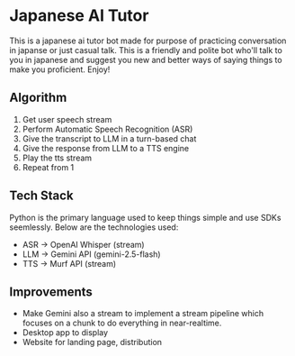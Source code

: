 # Japanese AI Tutor

This is a japanese ai tutor bot made for purpose of practicing conversation in japanse or just casual talk. This is a friendly and polite bot who'll talk to you in japanese and suggest you new and better ways of saying things to make you proficient. Enjoy!

## Algorithm

1. Get user speech stream
2. Perform Automatic Speech Recognition (ASR)
3. Give the transcript to LLM in a turn-based chat
4. Give the response from LLM to a TTS engine
5. Play the tts stream
6. Repeat from 1

## Tech Stack

Python is the primary language used to keep things simple and use SDKs seemlessly. Below are the technologies used:

- ASR -> OpenAI Whisper (stream)
- LLM -> Gemini API (gemini-2.5-flash)
- TTS -> Murf API (stream)

## Improvements

- Make Gemini also a stream to implement a stream pipeline which focuses on a chunk to do everything in near-realtime.
- Desktop app to display
- Website for landing page, distribution
